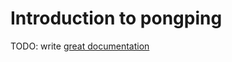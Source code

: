 # Introduction to pongping

TODO: write [great documentation](http://jacobian.org/writing/great-documentation/what-to-write/)

